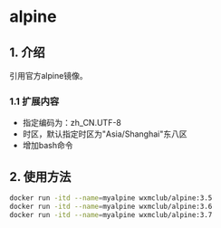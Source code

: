 # alpine

## 1. 介绍

引用官方alpine镜像。

### 1.1 扩展内容

* 指定编码为：zh_CN.UTF-8
* 时区，默认指定时区为"Asia/Shanghai"东八区
* 增加bash命令

## 2. 使用方法

```bash
docker run -itd --name=myalpine wxmclub/alpine:3.5
docker run -itd --name=myalpine wxmclub/alpine:3.6
docker run -itd --name=myalpine wxmclub/alpine:3.7
```
